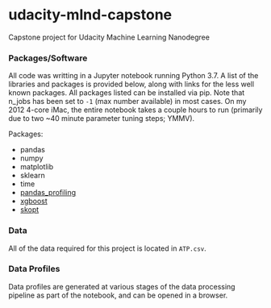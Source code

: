 # udacity-mlnd-capstone
Capstone project for Udacity Machine Learning Nanodegree

### Packages/Software

All code was writting in a Jupyter notebook running Python 3.7. A list of the libraries and packages is provided below, along with links for the less well known packages. All packages listed can be installed via pip. Note that n_jobs has been set to `-1` (max number available) in most cases. On my 2012 4-core iMac, the entire notebook takes a couple hours to run (primarily due to two ~40 minute parameter tuning steps; YMMV).

Packages:
- pandas
- numpy
- matplotlib
- sklearn
- time
- [pandas_profiling](https://github.com/pandas-profiling/pandas-profiling)
- [xgboost](https://xgboost.readthedocs.io/en/latest/)
- [skopt](https://scikit-optimize.github.io)


### Data
All of the data required for this project is located in `ATP.csv`. 

### Data Profiles
Data profiles are generated at various stages of the data processing pipeline as part of the notebook, and can be opened in a browser. 